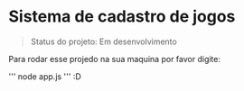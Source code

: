 <h1>Sistema de cadastro de jogos</h1>

> Status do projeto: Em desenvolvimento

Para rodar esse projedo na sua maquina por favor digite:

'''
node app.js
'''
:D